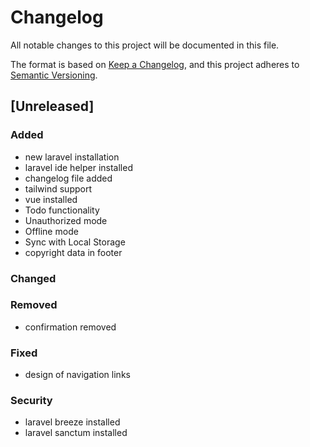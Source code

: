 # Changelog
All notable changes to this project will be documented in this file.

The format is based on [Keep a Changelog](https://keepachangelog.com/en/1.0.0/),
and this project adheres to [Semantic Versioning](https://semver.org/spec/v2.0.0.html).

## [Unreleased]
### Added
- new laravel installation
- laravel ide helper installed
- changelog file added
- tailwind support
- vue installed
- Todo functionality
- Unauthorized mode
- Offline mode
- Sync with Local Storage
- copyright data in footer
### Changed
### Removed
- confirmation removed
### Fixed
- design of navigation links
### Security
- laravel breeze installed
- laravel sanctum installed
